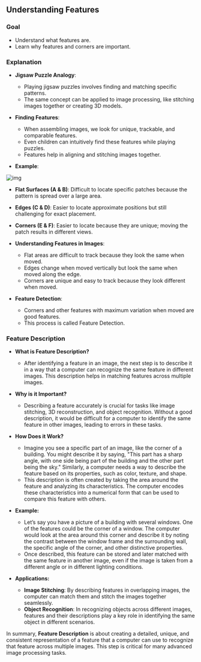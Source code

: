 ## Understanding Features

### Goal
- Understand what features are.
- Learn why features and corners are important.

### Explanation
- **Jigsaw Puzzle Analogy**: 
  - Playing jigsaw puzzles involves finding and matching specific patterns.
  - The same concept can be applied to image processing, like stitching images together or creating 3D models.
  
- **Finding Features**:
  - When assembling images, we look for unique, trackable, and comparable features.
  - Even children can intuitively find these features while playing puzzles.
  - Features help in aligning and stitching images together.

- **Example**:

![img](https://docs.opencv.org/4.x/feature_building.jpg)

  - **Flat Surfaces (A & B)**: Difficult to locate specific patches because the pattern is spread over a large area.
  - **Edges (C & D)**: Easier to locate approximate positions but still challenging for exact placement.
  - **Corners (E & F)**: Easier to locate because they are unique; moving the patch results in different views.

- **Understanding Features in Images**:
  - Flat areas are difficult to track because they look the same when moved.
  - Edges change when moved vertically but look the same when moved along the edge.
  - Corners are unique and easy to track because they look different when moved.

- **Feature Detection**:
  - Corners and other features with maximum variation when moved are good features.
  - This process is called Feature Detection.


### Feature Description
- **What is Feature Description?**
  - After identifying a feature in an image, the next step is to describe it in a way that a computer can recognize the same feature in different images. This description helps in matching features across multiple images.

- **Why is it Important?**
  - Describing a feature accurately is crucial for tasks like image stitching, 3D reconstruction, and object recognition. Without a good description, it would be difficult for a computer to identify the same feature in other images, leading to errors in these tasks.

- **How Does it Work?**
  - Imagine you see a specific part of an image, like the corner of a building. You might describe it by saying, "This part has a sharp angle, with one side being part of the building and the other part being the sky." Similarly, a computer needs a way to describe the feature based on its properties, such as color, texture, and shape.
  - This description is often created by taking the area around the feature and analyzing its characteristics. The computer encodes these characteristics into a numerical form that can be used to compare this feature with others.

- **Example:**
  - Let’s say you have a picture of a building with several windows. One of the features could be the corner of a window. The computer would look at the area around this corner and describe it by noting the contrast between the window frame and the surrounding wall, the specific angle of the corner, and other distinctive properties.
  - Once described, this feature can be stored and later matched with the same feature in another image, even if the image is taken from a different angle or in different lighting conditions.

- **Applications:**
  - **Image Stitching**: By describing features in overlapping images, the computer can match them and stitch the images together seamlessly.
  - **Object Recognition**: In recognizing objects across different images, features and their descriptions play a key role in identifying the same object in different scenarios.

In summary, **Feature Description** is about creating a detailed, unique, and consistent representation of a feature that a computer can use to recognize that feature across multiple images. This step is critical for many advanced image processing tasks.

